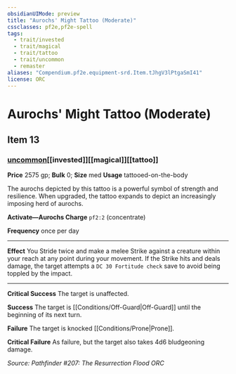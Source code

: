 ```yaml
---
obsidianUIMode: preview
title: "Aurochs' Might Tattoo (Moderate)"
cssclasses: pf2e,pf2e-spell
tags:
  - trait/invested
  - trait/magical
  - trait/tattoo
  - trait/uncommon
  - remaster
aliases: "Compendium.pf2e.equipment-srd.Item.tJhgV3lPtgaSmI41"
license: ORC
---
```

# Aurochs' Might Tattoo (Moderate)
## Item 13
### [uncommon](uncommon "Uncommon Rarity Trait")[[invested]][[magical]][[tattoo]]


**Price** 2575 gp; 
**Bulk** 0; **Size** med
**Usage** tattooed-on-the-body

The aurochs depicted by this tattoo is a powerful symbol of strength and resilience. When upgraded, the tattoo expands to depict an increasingly imposing herd of aurochs.

**Activate—Aurochs Charge** `pf2:2` (concentrate)

**Frequency** once per day

* * *

**Effect** You Stride twice and make a melee Strike against a creature within your reach at any point during your movement. If the Strike hits and deals damage, the target attempts a `DC 30 Fortitude check` save to avoid being toppled by the impact.

* * *

**Critical Success** The target is unaffected.

**Success** The target is [[Conditions/Off-Guard|Off-Guard]] until the beginning of its next turn.

**Failure** The target is knocked [[Conditions/Prone|Prone]].

**Critical Failure** As failure, but the target also takes 4d6 bludgeoning damage.

*Source: Pathfinder #207: The Resurrection Flood*
*ORC*